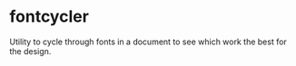 # fontcycler
Utility to cycle through fonts in a document to see which work the best for the design.

